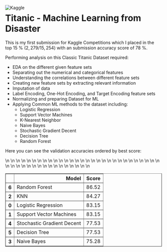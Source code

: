 <a href="https://www.kaggle.com/code/fernandomazzoni/titanic-1st-competition-submission?scriptVersionId=101427826" target="_blank"><img align="left" alt="Kaggle" title="Open in Kaggle" src="https://kaggle.com/static/images/open-in-kaggle.svg"></a>

# Titanic - Machine Learning from Disaster


This is my first submission for Kaggle Competitions which I placed in the top $15$ % ($2,279/15,254$) with an submission accuracy score of $78$ %.

Performing analysis on this Classic Titanic Dataset required:
- EDA on the different given feature sets
- Separating out the numerical and categorical features
- Understanding the correlations between different feature sets
- Creating new feature sets by extracting relevant information
- Imputation of data
- Label Encoding, One-Hot Encoding, and Target Encoding feature sets
- Normalizing and preparing Dataset for ML
- Applying Common ML methods to the dataset including:
  - Logistic Regression
  - Support Vector Machines
  - K-Nearest Neighbor 
  - Naive Bayes
  - Stochastic Gradient Decent
  - Decision Tree
  - Random Forest


Here you can see the validation accuracies ordered by best score:

<table border="1" class="dataframe">\n  <thead>\n    <tr style="text-align: right;">\n      <th></th>\n      <th>Model</th>\n      <th>Score</th>\n    </tr>\n  </thead>\n  <tbody>\n    <tr>\n      <th>6</th>\n      <td>Random Forest</td>\n      <td>86.52</td>\n    </tr>\n    <tr>\n      <th>2</th>\n      <td>KNN</td>\n      <td>84.27</td>\n    </tr>\n    <tr>\n      <th>0</th>\n      <td>Logistic Regression</td>\n      <td>83.15</td>\n    </tr>\n    <tr>\n      <th>1</th>\n      <td>Support Vector Machines</td>\n      <td>83.15</td>\n    </tr>\n    <tr>\n      <th>4</th>\n      <td>Stochastic Gradient Decent</td>\n      <td>77.53</td>\n    </tr>\n    <tr>\n      <th>5</th>\n      <td>Decision Tree</td>\n      <td>77.53</td>\n    </tr>\n    <tr>\n      <th>3</th>\n      <td>Naive Bayes</td>\n      <td>75.28</td>\n    </tr>\n  </tbody>\n</table>


